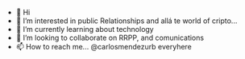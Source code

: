 - 👋 Hi
- 👀 I’m interested in public Relationships and allá te world of cripto...
- 🌱 I’m currently learning about technology
- 💞️ I’m looking to collaborate on RRPP, and comunications
- 📫 How to reach me... @carlosmendezurb everyhere

<!---
tribaljd/tribaljd is a ✨ special ✨ repository because its `README.md` (this file) appears on your GitHub profile.
You can click the Preview link to take a look at your changes.
--->
